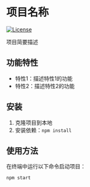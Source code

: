 # 项目名称

[![License](https://img.shields.io/badge/license-MIT-blue.svg)](LICENSE)

项目简要描述

## 功能特性

- 特性1：描述特性1的功能
- 特性2：描述特性2的功能

## 安装

1. 克隆项目到本地
2. 安装依赖：`npm install`

## 使用方法

在终端中运行以下命令启动项目：

```bash
npm start
